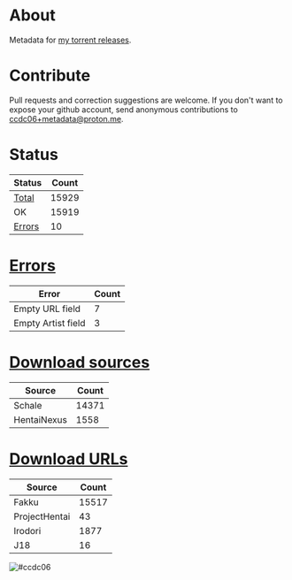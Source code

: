 # About
Metadata for [my torrent releases](https://sukebei.nyaa.si/?q=CCDC06).

# Contribute
Pull requests and correction suggestions are welcome. If you don't want to expose your github account, send anonymous contributions to [ccdc06+metadata@proton.me](mailto:ccdc06+metadata@proton.me).

<!-- [Status] -->
# Status
|Status|Count|
|-|-|
|[Total](indexes/list.csv)|15929|
|OK|15919|
|[Errors](indexes/errors.csv)|10|

# [Errors](indexes/errors.csv)
|Error|Count|
|-|-|
|Empty URL field|7|
|Empty Artist field|3|

# [Download sources](indexes/downloadSource.csv)
|Source|Count|
|-|-|
|Schale|14371|
|HentaiNexus|1558|

# [Download URLs](indexes/urlSource.csv)
|Source|Count|
|-|-|
|Fakku|15517|
|ProjectHentai|43|
|Irodori|1877|
|J18|16|
<!-- [/Status] -->

![#ccdc06](https://placehold.co/15x15/ccdc06/ccdc06.png)

